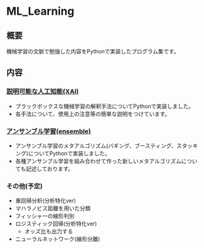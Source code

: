 # ML_Learning

## 概要
機械学習の文脈で勉強した内容をPythonで実装したプログラム集です。

## 内容
### [説明可能な人工知能(XAI)](https://github.com/ARAN1218/ML_Learning/tree/main/XAI)
- ブラックボックスな機械学習の解釈手法についてPythonで実装しました。
- 各手法について、使用上の注意等の簡単な説明をつけています。

### [アンサンブル学習(ensemble)](https://github.com/ARAN1218/ML_Learning/tree/main/ensemble)
- アンサンブル学習のメタアルゴリズム(バギング、ブースティング、スタッキング)についてPythonで実装しました。
- 各種アンサンブル学習を組み合わせて作った新しいメタアルゴリズムについても記述しております。

### その他(予定)
- 重回帰分析(分析特化ver)
- マハラノビス距離を用いた分類
- フィッシャーの線形判別
- ロジスティック回帰(分析特化ver)
  - オッズ比も出力する
- ニューラルネットワーク(線形分離)
